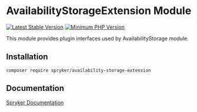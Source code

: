 # AvailabilityStorageExtension Module
[![Latest Stable Version](https://poser.pugx.org/spryker/availability-storage-extension/v/stable.svg)](https://packagist.org/packages/spryker/availability-storage-extension)
[![Minimum PHP Version](https://img.shields.io/badge/php-%3E%3D%207.4-8892BF.svg)](https://php.net/)

This module provides plugin interfaces used by AvailabilityStorage module.

## Installation

```
composer require spryker/availability-storage-extension
```

## Documentation

[Spryker Documentation](https://documentation.spryker.com/module_guide/overview.htm)
